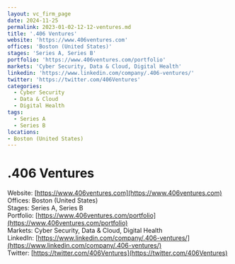 ```yaml
---
layout: vc_firm_page
date: 2024-11-25
permalink: 2023-01-02-12-12-ventures.md
title: '.406 Ventures'
website: 'https://www.406ventures.com'
offices: 'Boston (United States)'
stages: 'Series A, Series B'
portfolio: 'https://www.406ventures.com/portfolio'
markets: 'Cyber Security, Data & Cloud, Digital Health'
linkedin: 'https://www.linkedin.com/company/.406-ventures/'
twitter: 'https://twitter.com/406Ventures'
categories:
  - Cyber Security
  - Data & Cloud
  - Digital Health
tags:
  - Series A
  - Series B
locations:
- Boston (United States)
---
```


# .406 Ventures
Website: [https://www.406ventures.com](https://www.406ventures.com)  
Offices: Boston (United States)  
Stages: Series A, Series B  
Portfolio: [https://www.406ventures.com/portfolio](https://www.406ventures.com/portfolio)  
Markets: Cyber Security, Data & Cloud, Digital Health  
LinkedIn: [https://www.linkedin.com/company/.406-ventures/](https://www.linkedin.com/company/.406-ventures/)  
Twitter: [https://twitter.com/406Ventures](https://twitter.com/406Ventures)  
